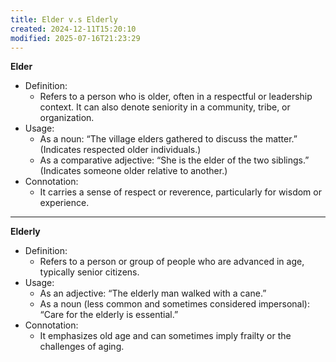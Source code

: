```yaml
---
title: Elder v.s Elderly
created: 2024-12-11T15:20:10
modified: 2025-07-16T21:23:29
---
```


**Elder**

* Definition:
	* Refers to a person who is older, often in a respectful or leadership context. It can also denote seniority in a community, tribe, or organization.
* Usage:
	* As a noun: “The village elders gathered to discuss the matter.” (Indicates respected older individuals.)
	* As a comparative adjective: “She is the elder of the two siblings.” (Indicates someone older relative to another.)
* Connotation:
	* It carries a sense of respect or reverence, particularly for wisdom or experience.

---

**Elderly**

* Definition:
	* Refers to a person or group of people who are advanced in age, typically senior citizens.
* Usage:
	* As an adjective: “The elderly man walked with a cane.”
	* As a noun (less common and sometimes considered impersonal): “Care for the elderly is essential.”
* Connotation:
	* It emphasizes old age and can sometimes imply frailty or the challenges of aging.
